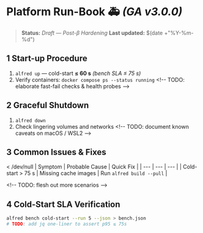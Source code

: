 # Platform Run-Book 🚑 *(GA v3.0.0)*

> **Status:** _Draft — Post-β Hardening_
> **Last updated:** $(date +"%Y-%m-%d")

## 1  Start-up Procedure
1. `alfred up` — cold-start **≤ 60 s** _(bench SLA ≤ 75 s)_
2. Verify containers: `docker compose ps --status running`
   <\!-- TODO: elaborate fast-fail checks & health probes -->

## 2  Graceful Shutdown
1. `alfred down`
2. Check lingering volumes and networks
   <\!-- TODO: document known caveats on macOS / WSL2 -->

## 3  Common Issues & Fixes
 < /dev/null |  Symptom | Probable Cause | Quick Fix |
| --- | --- | --- |
| Cold-start > 75 s | Missing cache images | Run `alfred build --pull` |

<\!-- TODO: flesh out more scenarios -->

## 4  Cold-Start SLA Verification
```bash
alfred bench cold-start --run 5 --json > bench.json
# TODO: add jq one-liner to assert p95 ≤ 75s
```
